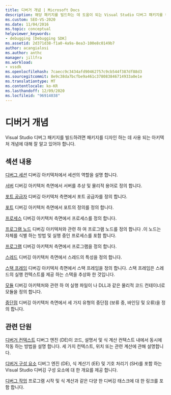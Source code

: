 ```yaml
---
title: 디버거 개념 | Microsoft Docs
description: 해당 패키지를 빌드하는 데 도움이 되는 Visual Studio 디버그 패키지를 디자인 하는 데 사용 되는 아키텍처 개념에 대해 알아봅니다.
ms.custom: SEO-VS-2020
ms.date: 11/04/2016
ms.topic: conceptual
helpviewer_keywords:
- debugging [Debugging SDK]
ms.assetid: 2d371d38-f1a0-4a9a-8ea3-100e8c0149b7
author: acangialosi
ms.author: anthc
manager: jillfra
ms.workload:
- vssdk
ms.openlocfilehash: 7caecc9c3434afd90462757c9cb544f387df88d3
ms.sourcegitcommit: 8e9c38da7bcfbe9a461c378083846714933a0e1e
ms.translationtype: MT
ms.contentlocale: ko-KR
ms.lasthandoff: 12/09/2020
ms.locfileid: "96914038"
---
```

# <a name="debugger-concepts"></a>디버거 개념
Visual Studio 디버그 패키지를 빌드하려면 패키지를 디자인 하는 데 사용 되는 아키텍처 개념에 대해 잘 알고 있어야 합니다.

## <a name="in-this-section"></a>섹션 내용
 [디버그 세션](../../extensibility/debugger/debug-session.md) 디버깅 아키텍처에서 세션의 역할을 설명 합니다.

 [서버](../../extensibility/debugger/servers-visual-studio-sdk.md) 디버깅 아키텍처 측면에서 서버를 추상 및 물리적 용어로 정의 합니다.

 [포트 공급자](../../extensibility/debugger/port-suppliers.md) 디버깅 아키텍처 측면에서 포트 공급자를 정의 합니다.

 [포트](../../extensibility/debugger/ports.md) 디버깅 아키텍처 측면에서 포트의 정의를 정의 합니다.

 [프로세스](../../extensibility/debugger/processes.md) 디버깅 아키텍처 측면에서 프로세스를 정의 합니다.

 [프로그램 노드](../../extensibility/debugger/program-nodes.md) 디버깅 아키텍처와 관련 하 여 프로그램 노드를 정의 합니다 .이 노드는 자체를 식별 하는 방법 및 실행 중인 프로세스를 포함 합니다.

 [프로그램](../../extensibility/debugger/programs.md) 디버깅 아키텍처 측면에서 프로그램을 정의 합니다.

 [스레드](../../extensibility/debugger/threads.md) 디버깅 아키텍처 측면에서 스레드의 특성을 정의 합니다.

 [스택 프레임](../../extensibility/debugger/stack-frames.md) 디버깅 아키텍처 측면에서 스택 프레임을 정의 합니다. 스택 프레임은 스레드의 실행 컨텍스트를 제공 하는 스택을 추상화 한 것입니다.

 [모듈](../../extensibility/debugger/modules.md) 디버깅 아키텍처와 관련 하 여 실행 파일이 나 DLL과 같은 물리적 코드 컨테이너로 모듈을 정의 합니다.

 [중단점](../../extensibility/debugger/breakpoints-visual-studio-sdk.md) 디버깅 아키텍처 측면에서 세 가지 유형의 중단점 (보류 중, 바인딩 및 오류)을 정의 합니다.

## <a name="related-sections"></a>관련 단원
 [디버거 컨텍스트](../../extensibility/debugger/debugger-contexts.md) 디버그 엔진 (DE)이 코드, 설명서 및 식 계산 컨텍스트 내에서 동시에 작동 하는 방법을 설명 합니다. 세 가지 컨텍스트, 위치 또는 관련 계산에 관해 설명합니다.

 [디버거 구성 요소](../../extensibility/debugger/debugger-components.md) 디버그 엔진 (DE), 식 계산기 (EE) 및 기호 처리기 (SH)를 포함 하는 Visual Studio 디버깅 구성 요소에 대 한 개요를 제공 합니다.

 [디버그 작업](../../extensibility/debugger/debugging-tasks.md) 프로그램 시작 및 식 계산과 같은 다양 한 디버깅 태스크에 대 한 링크를 포함 합니다.

